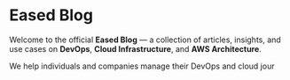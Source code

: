 # Eased Blog

Welcome to the official **Eased Blog** — a collection of articles, insights, and use cases on **DevOps**, **Cloud Infrastructure**, and **AWS Architecture**.

We help individuals and companies manage their DevOps and cloud jour
